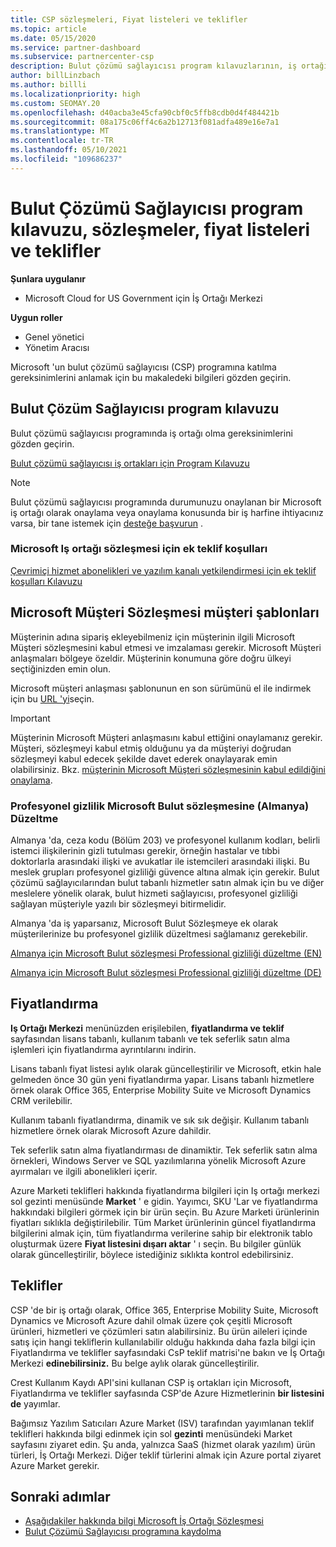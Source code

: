 ```yaml
---
title: CSP sözleşmeleri, Fiyat listeleri ve teklifler
ms.topic: article
ms.date: 05/15/2020
ms.service: partner-dashboard
ms.subservice: partnercenter-csp
description: Bulut çözümü sağlayıcısı program kılavuzlarının, iş ortağı sözleşmelerinin, müşteri anlaşmalarının, fiyat listelerinin ve tekliflerin bağlantılarını bulun.
author: billLinzbach
ms.author: billli
ms.localizationpriority: high
ms.custom: SEOMAY.20
ms.openlocfilehash: d40acba3e45cfa90cbf0c5ffb8cdb0d4f484421b
ms.sourcegitcommit: 08a175c06ff4c6a2b12713f081adfa489e16e7a1
ms.translationtype: MT
ms.contentlocale: tr-TR
ms.lasthandoff: 05/10/2021
ms.locfileid: "109686237"
---
```

# <a name="cloud-solution-provider-program-guide-agreements-price-lists-and-offers"></a>Bulut Çözümü Sağlayıcısı program kılavuzu, sözleşmeler, fiyat listeleri ve teklifler

**Şunlara uygulanır**

- Microsoft Cloud for US Government için İş Ortağı Merkezi

**Uygun roller**

- Genel yönetici
- Yönetim Aracısı

Microsoft 'un bulut çözümü sağlayıcısı (CSP) programına katılma gereksinimlerini anlamak için bu makaledeki bilgileri gözden geçirin.

## <a name="cloud-solution-provider-program-guide"></a>Bulut Çözüm Sağlayıcısı program kılavuzu

Bulut çözümü sağlayıcısı programında iş ortağı olma gereksinimlerini gözden geçirin.

[Bulut çözümü sağlayıcısı iş ortakları için Program Kılavuzu](https://go.microsoft.com/fwlink/p/?LinkId=617100)

>[!Note]
>Bulut çözümü sağlayıcısı programında durumunuzu onaylanan bir Microsoft iş ortağı olarak onaylama veya onaylama konusunda bir iş harfine ihtiyacınız varsa, bir tane istemek için [desteğe başvurun](https://partner.microsoft.com/pcv/servicerequests/create) .

### <a name="additional-offer-terms-to-the-microsoft-partner-agreement"></a>Microsoft Iş ortağı sözleşmesi için ek teklif koşulları

[Çevrimiçi hizmet abonelikleri ve yazılım kanalı yetkilendirmesi için ek teklif koşulları Kılavuzu](https://query.prod.cms.rt.microsoft.com/cms/api/am/binary/RE3NOo7)

## <a name="microsoft-customer-agreement-customer-templates"></a>Microsoft Müşteri Sözleşmesi müşteri şablonları

Müşterinin adına sipariş ekleyebilmeniz için müşterinin ilgili Microsoft Müşteri sözleşmesini kabul etmesi ve imzalaması gerekir. Microsoft Müşteri anlaşmaları bölgeye özeldir. Müşterinin konumuna göre doğru ülkeyi seçtiğinizden emin olun.

Microsoft müşteri anlaşması şablonunun en son sürümünü el ile indirmek için bu [URL 'yi](https://aka.ms/customeragreement)seçin.

>[!IMPORTANT]
>Müşterinin Microsoft Müşteri anlaşmasını kabul ettiğini onaylamanız gerekir. Müşteri, sözleşmeyi kabul etmiş olduğunu ya da müşteriyi doğrudan sözleşmeyi kabul edecek şekilde davet ederek onaylayarak emin olabilirsiniz. Bkz. [müşterinin Microsoft Müşteri sözleşmesinin kabul edildiğini onaylama](confirm-customer-agreement.md).

### <a name="professional-secrecy-amendment-to-the-microsoft-cloud-agreement-germany"></a>Profesyonel gizlilik Microsoft Bulut sözleşmesine (Almanya) Düzeltme

Almanya 'da, ceza kodu (Bölüm 203) ve profesyonel kullanım kodları, belirli istemci ilişkilerinin gizli tutulması gerekir, örneğin hastalar ve tıbbi doktorlarla arasındaki ilişki ve avukatlar ile istemcileri arasındaki ilişki. Bu meslek grupları profesyonel gizliliği güvence altına almak için gerekir. Bulut çözümü sağlayıcılarından bulut tabanlı hizmetler satın almak için bu ve diğer meslelere yönelik olarak, bulut hizmeti sağlayıcısı, profesyonel gizliliği sağlayan müşteriyle yazılı bir sözleşmeyi bitirmelidir.

Almanya 'da iş yaparsanız, Microsoft Bulut Sözleşmeye ek olarak müşterilerinize bu profesyonel gizlilik düzeltmesi sağlamanız gerekebilir.

[Almanya için Microsoft Bulut sözleşmesi Professional gizliliği düzeltme (EN)](https://go.microsoft.com/fwlink/?linkid=2030827&clcid=0x409)

[Almanya için Microsoft Bulut sözleşmesi Professional gizliliği düzeltme (DE)](https://go.microsoft.com/fwlink/?linkid=2030827&clcid=0x407)

## <a name="pricing"></a>Fiyatlandırma

**Iş Ortağı Merkezi** menünüzden erişilebilen, **fiyatlandırma ve teklif** sayfasından lisans tabanlı, kullanım tabanlı ve tek seferlik satın alma işlemleri için fiyatlandırma ayrıntılarını indirin.

Lisans tabanlı fiyat listesi aylık olarak güncelleştirilir ve Microsoft, etkin hale gelmeden önce 30 gün yeni fiyatlandırma yapar. Lisans tabanlı hizmetlere örnek olarak Office 365, Enterprise Mobility Suite ve Microsoft Dynamics CRM verilebilir. 

Kullanım tabanlı fiyatlandırma, dinamik ve sık sık değişir. Kullanım tabanlı hizmetlere örnek olarak Microsoft Azure dahildir.

Tek seferlik satın alma fiyatlandırması de dinamiktir. Tek seferlik satın alma örnekleri, Windows Server ve SQL yazılımlarına yönelik Microsoft Azure ayırmaları ve ilgili abonelikleri içerir.

Azure Marketi teklifleri hakkında fiyatlandırma bilgileri için Iş ortağı merkezi sol gezinti menüsünde **Market** ' e gidin. Yayımcı, SKU 'Lar ve fiyatlandırma hakkındaki bilgileri görmek için bir ürün seçin. Bu Azure Marketi ürünlerinin fiyatları sıklıkla değiştirilebilir. Tüm Market ürünlerinin güncel fiyatlandırma bilgilerini almak için, tüm fiyatlandırma verilerine sahip bir elektronik tablo oluşturmak üzere **Fiyat listesini dışarı aktar** ' ı seçin. Bu bilgiler günlük olarak güncelleştirilir, böylece istediğiniz sıklıkta kontrol edebilirsiniz.

## <a name="offers"></a>Teklifler

CSP 'de bir iş ortağı olarak, Office 365, Enterprise Mobility Suite, Microsoft Dynamics ve Microsoft Azure dahil olmak üzere çok çeşitli Microsoft ürünleri, hizmetleri ve çözümleri satın alabilirsiniz. Bu ürün aileleri içinde satış için hangi tekliflerin kullanılabilir olduğu hakkında daha  fazla bilgi için Fiyatlandırma ve teklifler sayfasındaki CsP teklif matrisi'ne bakın ve İş Ortağı Merkezi **edinebilirsiniz.** Bu belge aylık olarak güncelleştirilir.

Crest Kullanım Kaydı API'sini kullanan CSP iş ortakları için Microsoft, Fiyatlandırma ve teklifler sayfasında CSP'de Azure Hizmetlerinin **bir listesini de** yayımlar.

Bağımsız Yazılım Satıcıları Azure Market (ISV) tarafından yayımlanan teklif teklifleri hakkında bilgi edinmek için sol **gezinti** menüsündeki Market sayfasını ziyaret edin. Şu anda, yalnızca SaaS (hizmet olarak yazılım) ürün türleri, İş Ortağı Merkezi. Diğer teklif türlerini almak için Azure portal ziyaret Azure Market gerekir.

## <a name="next-steps"></a>Sonraki adımlar

- [Aşağıdakiler hakkında bilgi Microsoft İş Ortağı Sözleşmesi](microsoft-partner-agreement.md)
- [Bulut Çözümü Sağlayıcısı programına kaydolma](enrolling-in-the-csp-program.md)
